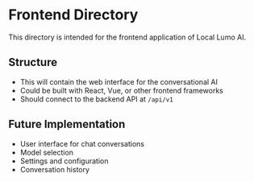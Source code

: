 # Frontend Directory

This directory is intended for the frontend application of Local Lumo AI.

## Structure
- This will contain the web interface for the conversational AI
- Could be built with React, Vue, or other frontend frameworks
- Should connect to the backend API at `/api/v1`

## Future Implementation
- User interface for chat conversations
- Model selection
- Settings and configuration
- Conversation history